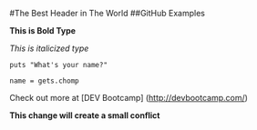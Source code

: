 #The Best Header in The World
##GitHub Examples

**This is Bold Type**

*This is italicized type*

    puts "What's your name?"

```name = gets.chomp```

Check out more at [DEV Bootcamp] (http://devbootcamp.com/)

**This change will create a small conflict**